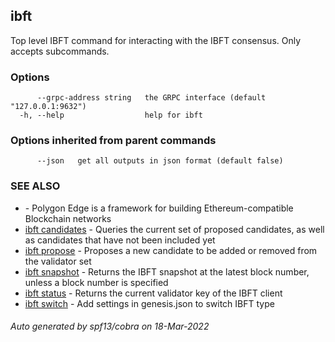 ##  ibft

Top level IBFT command for interacting with the IBFT consensus. Only accepts subcommands.

### Options

```
      --grpc-address string   the GRPC interface (default "127.0.0.1:9632")
  -h, --help                  help for ibft
```

### Options inherited from parent commands

```
      --json   get all outputs in json format (default false)
```

### SEE ALSO

* [](.md)	 - Polygon Edge is a framework for building Ethereum-compatible Blockchain networks
* [ ibft candidates](_ibft_candidates.md)	 - Queries the current set of proposed candidates, as well as candidates that have not been included yet
* [ ibft propose](_ibft_propose.md)	 - Proposes a new candidate to be added or removed from the validator set
* [ ibft snapshot](_ibft_snapshot.md)	 - Returns the IBFT snapshot at the latest block number, unless a block number is specified
* [ ibft status](_ibft_status.md)	 - Returns the current validator key of the IBFT client
* [ ibft switch](_ibft_switch.md)	 - Add settings in genesis.json to switch IBFT type

###### Auto generated by spf13/cobra on 18-Mar-2022
